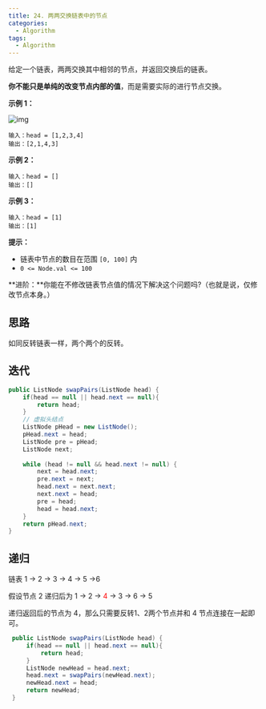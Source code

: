 ```yaml
---
title: 24. 两两交换链表中的节点
categories:
  - Algorithm
tags:
  - Algorithm
---
```


给定一个链表，两两交换其中相邻的节点，并返回交换后的链表。

**你不能只是单纯的改变节点内部的值**，而是需要实际的进行节点交换。

**示例 1：**

![img](https://assets.leetcode.com/uploads/2020/10/03/swap_ex1.jpg)

```
输入：head = [1,2,3,4]
输出：[2,1,4,3]
```

**示例 2：**

```
输入：head = []
输出：[]
```

**示例 3：**

```
输入：head = [1]
输出：[1]
```

**提示：**

- 链表中节点的数目在范围 `[0, 100]` 内
- `0 <= Node.val <= 100`

**进阶：**你能在不修改链表节点值的情况下解决这个问题吗?（也就是说，仅修改节点本身。）

## 思路

如同反转链表一样，两个两个的反转。

## 迭代

```java
public ListNode swapPairs(ListNode head) {
    if(head == null || head.next == null){
        return head;
    }
    // 虚拟头结点
    ListNode pHead = new ListNode();
    pHead.next = head;
    ListNode pre = pHead;
    ListNode next;
    
    while (head != null && head.next != null) {
        next = head.next;
        pre.next = next;
        head.next = next.next;
        next.next = head;
        pre = head;
        head = head.next;
    }
    return pHead.next;
}
```

## 递归

链表 1 -> 2 -> 3 -> 4 -> 5 ->6

假设节点 2 递归后为 1 -> 2 -> <font color='red'> 4 </font> -> 3 -> 6 -> 5

递归返回后的节点为 4，那么只需要反转1、2两个节点并和 4 节点连接在一起即可。

```java
 public ListNode swapPairs(ListNode head) {
     if(head == null || head.next == null){
         return head;
     }
     ListNode newHead = head.next;
     head.next = swapPairs(newHead.next);
     newHead.next = head;
     return newHead;
 }
```

